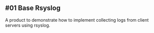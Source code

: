 ## #01 Base Rsyslog

A product to demonstrate how to implement collecting logs from client servers using rsyslog.